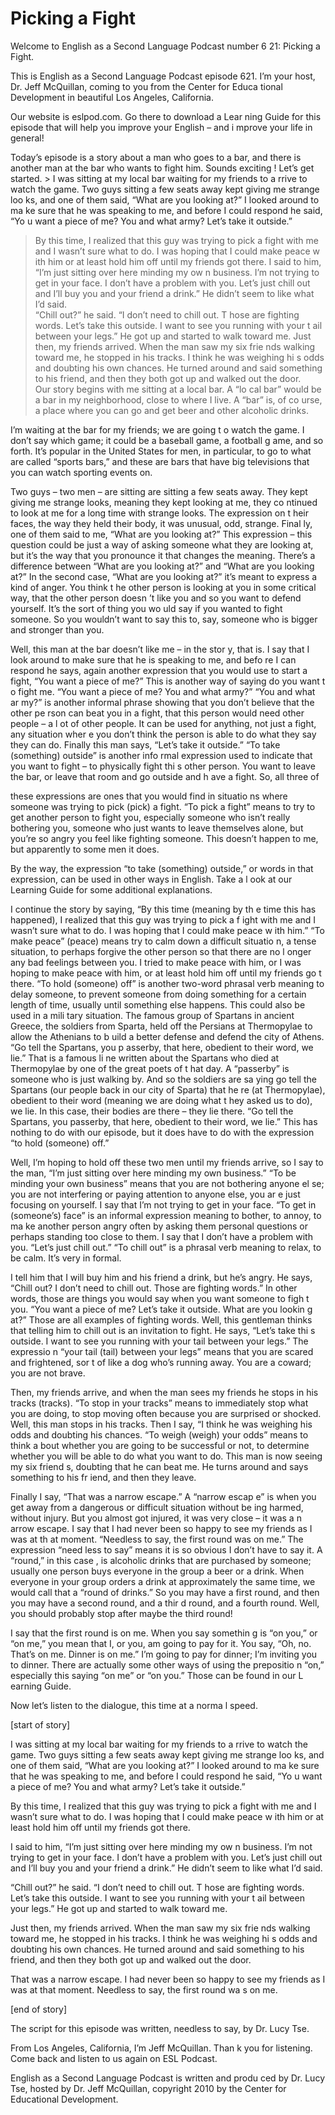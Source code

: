 # Picking a Fight

Welcome to English as a Second Language Podcast number 6 21: Picking a Fight. 

This is English as a Second Language Podcast episode 621.  I’m your host, Dr. Jeff McQuillan, coming to you from the Center for Educa tional Development in beautiful Los Angeles, California. 

Our website is eslpod.com.  Go there to download a Lear ning Guide for this episode that will help you improve your English – and i mprove your life in general! 

Today’s episode is a story about a man who goes to a bar,  and there is another man at the bar who wants to fight him.  Sounds exciting !  Let’s get started. > I was sitting at my local bar waiting for my friends to a rrive to watch the game. Two guys sitting a few seats away kept giving me strange loo ks, and one of them said, “What are you looking at?”  I looked around to ma ke sure that he was speaking to me, and before I could respond he said, “Yo u want a piece of me? You and what army?  Let’s take it outside.”   
> By this time, I realized that this guy was trying to pick a fight with me and I wasn’t sure what to do.  I was hoping that I could make peace w ith him or at least hold him off until my friends got there. 
> I said to him, “I’m just sitting over here minding my ow n business.  I’m not trying to get in your face.  I don’t have a problem with you.   Let’s just chill out and I’ll buy you and your friend a drink.”  He didn’t seem to like  what I’d said.   
> “Chill out?” he said.  “I don’t need to chill out.  T hose are fighting words.  Let’s take this outside.  I want to see you running with your t ail between your legs.”  He got up and started to walk toward me. 
> Just then, my friends arrived.  When the man saw my six frie nds walking toward me, he stopped in his tracks.  I think he was weighing hi s odds and doubting his own chances.  He turned around and said something to his friend, and then they both got up and walked out the door.   
> Our story begins with me sitting at a local bar.  A “lo cal bar” would be a bar in my neighborhood, close to where I live.  A “bar” is, of co urse, a place where you can go and get beer and other alcoholic drinks. 

I’m waiting at the bar for my friends; we are going t o watch the game.  I don’t say which game; it could be a baseball game, a football g ame, and so forth.  It’s popular in the United States for men, in particular,  to go to what are called “sports bars,” and these are bars that have big televisions that  you can watch sporting events on. 

Two guys – two men – are sitting are sitting a few seats away.  They kept giving me strange looks, meaning they kept looking at me, they co ntinued to look at me for a long time with strange looks.  The expression on t heir faces, the way they held their body, it was unusual, odd, strange.  Final ly, one of them said to me, “What are you looking at?”  This expression – this question  could be just a way of asking someone what they are looking at, but it’s the way that you pronounce it that changes the meaning.  There’s a difference between  “What are you looking at?” and “What are you  looking at?”  In the second case, “What are you  looking at?” it’s meant to express a kind of anger.  You think t he other person is looking at you in some critical way, that the other person doesn ’t like you and so you want to defend yourself.  It’s the sort of thing you wo uld say if you wanted to fight someone.  So you wouldn’t want to say this to, say, someone  who is bigger and stronger than you. 

Well, this man at the bar doesn’t like me – in the stor y, that is.  I say that I look around to make sure that he is speaking to me, and befo re I can respond he says, again another expression that you would use to start a  fight, “You want a piece of me?”  This is another way of saying do you want t o fight me.  “You want a piece of me?  You and what army?”  “You and what ar my?” is another informal phrase showing that you don’t believe that the other pe rson can beat you in a fight, that this person would need other people – a l ot of other people.  It can be used for anything, not just a fight, any situation wher e you don’t think the person is able to do what they say they can do.  Finally this man  says, “Let’s take it outside.”  “To take (something) outside” is another info rmal expression used to indicate that you want to fight – to physically fight thi s other person.  You want to leave the bar, or leave that room and go outside and h ave a fight.  So, all three of  

 these expressions are ones that you would find in situatio ns where someone was trying to pick (pick) a fight.  “To pick a fight” means to try to get another person to fight you, especially someone who isn’t really bothering you, someone who just wants to leave themselves alone, but you’re so angry you feel like fighting someone.  This doesn’t happen to me, but apparently to some men it does. 

By the way, the expression “to take (something) outside,”  or words in that expression, can be used in other ways in English.  Take a l ook at our Learning Guide for some additional explanations. 

I continue the story by saying, “By this time (meaning by th e time this has happened), I realized that this guy was trying to pick a f ight with me and I wasn’t sure what to do.  I was hoping that I could make peace w ith him.”  “To make peace” (peace) means try to calm down a difficult situatio n, a tense situation, to perhaps forgive the other person so that there are no l onger any bad feelings between you.  I tried to make peace with him, or I was hoping to make peace with him, or at least hold him off until my friends go t there.  “To hold (someone) off” is another two-word phrasal verb meaning to delay someone, to prevent someone from doing something for a certain length of time, usually until something else happens.  This could also be used in a mili tary situation.  The famous group of Spartans in ancient Greece, the soldiers from Sparta, held off the Persians at Thermopylae to allow the Athenians to b uild a better defense and defend the city of Athens.  “Go tell the Spartans, you p asserby, that here, obedient to their word, we lie.”  That is a famous li ne written about the Spartans who died at Thermopylae by one of the great poets of t hat day.  A “passerby” is someone who is just walking by.  And so the soldiers are sa ying go tell the Spartans (our people back in our city of Sparta) that he re (at Thermopylae), obedient to their word (meaning we are doing what t hey asked us to do), we lie. In this case, their bodies are there – they lie there.  “Go tell the Spartans, you passerby, that here, obedient to their word, we lie.”  This has nothing to do with our episode, but it does have to do with the expression “to hold (someone) off.” 

Well, I’m hoping to hold off these two men until my friends arrive, so I say to the man, “I’m just sitting over here minding my own business.”   “To be minding your own business” means that you are not bothering anyone el se; you are not interfering or paying attention to anyone else, you ar e just focusing on yourself.  I say that I’m not trying to get in your face.  “To get in  (someone’s) face” is an informal expression meaning to bother, to annoy, to ma ke another person angry often by asking them personal questions or perhaps standing  too close to them. I say that I don’t have a problem with you.  “Let’s just chill out.”  “To chill out” is a phrasal verb meaning to relax, to be calm.  It’s very in formal.    

 I tell him that I will buy him and his friend a drink,  but he’s angry.  He says, “Chill out?  I don’t need to chill out.  Those are fighting words.”  In other words, those are things you would say when you want someone to figh t you.  “You want a piece of me?  Let’s take it outside.  What are you lookin g at?”  Those are all examples of fighting words.  Well, this gentleman thinks that telling him to chill out is an invitation to fight.  He says, “Let’s take thi s outside.  I want to see you running with your tail between your legs.”  The expressio n “your tail (tail) between your legs” means that you are scared and frightened, sor t of like a dog who’s running away.  You are a coward; you are not brave. 

Then, my friends arrive, and when the man sees my friends he stops in his tracks (tracks).  “To stop in your tracks” means to immediately stop  what you are doing, to stop moving often because you are surprised or shocked.  Well, this man stops in his tracks.  Then I say, “I think he was weighing his odds and doubting his chances.  “To weigh (weigh) your odds” means to think a bout whether you are going to be successful or not, to determine whether you will be able to do what you want to do.  This man is now seeing my six friend s, doubting that he can beat me.  He turns around and says something to his fr iend, and then they leave. 

Finally I say, “That was a narrow escape.”  A “narrow escap e” is when you get away from a dangerous or difficult situation without be ing harmed, without injury. But you almost got injured, it was very close – it was a n arrow escape.  I say that I had never been so happy to see my friends as I was at th at moment.  “Needless to say, the first round was on me.”  The expression “need less to say” means it is so obvious I don’t have to say it.  A “round,” in this case , is alcoholic drinks that are purchased by someone; usually one person buys everyone in  the group a beer or a drink.  When everyone in your group orders a drink at approximately the same time, we would call that a “round of drinks.”  So you may have a first round, and then you may have a second round, and a thir d round, and a fourth round.  Well, you should probably stop after maybe the third round! 

I say that the first round is on me.  When you say somethin g is “on you,” or “on me,” you mean that I, or you, am going to pay for it.   You say, “Oh, no.  That’s on me.  Dinner is on me.”  I’m going to pay for dinner;  I’m inviting you to dinner. There are actually some other ways of using the prepositio n “on,” especially this saying “on me” or “on you.”  Those can be found in our L earning Guide. 

Now let’s listen to the dialogue, this time at a norma l speed. 

 [start of story] 

I was sitting at my local bar waiting for my friends to a rrive to watch the game. Two guys sitting a few seats away kept giving me strange loo ks, and one of them said, “What are you looking at?”  I looked around to ma ke sure that he was speaking to me, and before I could respond he said, “Yo u want a piece of me? You and what army?  Let’s take it outside.”   

By this time, I realized that this guy was trying to pick a fight with me and I wasn’t sure what to do.  I was hoping that I could make peace w ith him or at least hold him off until my friends got there. 

I said to him, “I’m just sitting over here minding my ow n business.  I’m not trying to get in your face.  I don’t have a problem with you.   Let’s just chill out and I’ll buy you and your friend a drink.”  He didn’t seem to like  what I’d said.   

“Chill out?” he said.  “I don’t need to chill out.  T hose are fighting words.  Let’s take this outside.  I want to see you running with your t ail between your legs.”  He got up and started to walk toward me. 

Just then, my friends arrived.  When the man saw my six frie nds walking toward me, he stopped in his tracks.  I think he was weighing hi s odds and doubting his own chances.  He turned around and said something to his friend, and then they both got up and walked out the door.   

That was a narrow escape.  I had never been so happy to see my friends as I was at that moment.  Needless to say, the first round wa s on me. 

[end of story] 

The script for this episode was written, needless to say, by Dr. Lucy Tse.   

From Los Angeles, California, I’m Jeff McQuillan.  Than k you for listening.  Come back and listen to us again on ESL Podcast. 

English as a Second Language Podcast is written and produ ced by Dr. Lucy Tse, hosted by Dr. Jeff McQuillan, copyright 2010 by the Center  for Educational Development.


